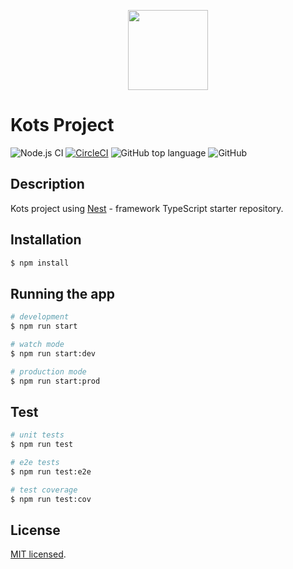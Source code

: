 <p align="center">
  <img width="128" height="128" src="https://user-images.githubusercontent.com/17821091/83906648-2e2b3680-a78e-11ea-8b9b-95a3333c1c58.png">
</p>

# Kots Project
![Node.js CI](https://github.com/liemlylac/kots-nestjs/workflows/Node.js%20CI/badge.svg)
[![CircleCI](https://circleci.com/gh/liemlylac/kots-nestjs.svg?style=svg)](https://circleci.com/gh/liemlylac/kots-nestjs)
![GitHub top language](https://img.shields.io/github/languages/top/liemlylac/kots-nestjs)
![GitHub](https://img.shields.io/github/license/liemlylac/kots-nestjs)
## Description
Kots project using [Nest](https://github.com/nestjs/nest) - framework TypeScript starter repository.

## Installation

```bash
$ npm install
```

## Running the app

```bash
# development
$ npm run start

# watch mode
$ npm run start:dev

# production mode
$ npm run start:prod
```

## Test

```bash
# unit tests
$ npm run test

# e2e tests
$ npm run test:e2e

# test coverage
$ npm run test:cov
```

## License
[MIT licensed]().
